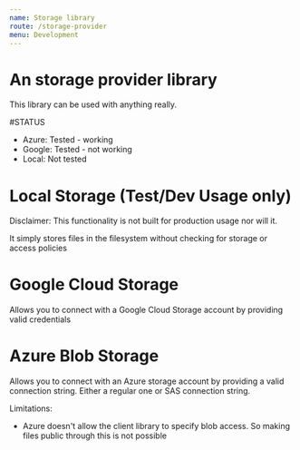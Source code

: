 ```yaml
---
name: Storage library
route: /storage-provider
menu: Development
---
```


# An storage provider library
This library can be used with anything really.

#STATUS
- Azure: Tested - working
- Google: Tested - not working
- Local: Not tested


# Local Storage (Test/Dev Usage only)
Disclaimer: This functionality is not built for production usage nor will it.

It simply stores files in the filesystem without checking for storage or access policies

# Google Cloud Storage
Allows you to connect with a Google Cloud Storage account by providing valid credentials

# Azure Blob Storage
Allows you to connect with an Azure storage account by providing a valid connection string.
Either a regular one or SAS connection string.

Limitations:
- Azure doesn't allow the client library to specify blob access. So making files public through this is not possible


